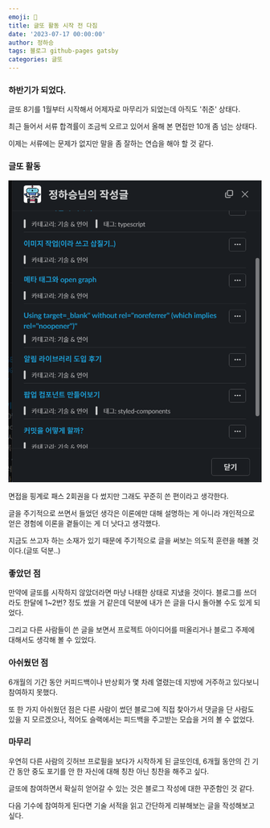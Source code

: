 ```yaml
---
emoji: 🔮
title: 글또 활동 시작 전 다짐
date: '2023-07-17 00:00:00'
author: 정하승
tags: 블로그 github-pages gatsby
categories: 글또
---
```


### 하반기가 되었다.

글또 8기를 1월부터 시작해서 어제자로 마무리가 되었는데 아직도 '취준' 상태다.

최근 들어서 서류 합격률이 조금씩 오르고 있어서 올해 본 면접만 10개 좀 넘는 상태다.

이제는 서류에는 문제가 없지만 말을 좀 잘하는 연습을 해야 할 것 같다.

### 글또 활동

<img src='../../assets/작성글.png' />
<br/>

면접을 핑계로 패스 2회권을 다 썼지만 그래도 꾸준히 쓴 편이라고 생각한다.

글을 주기적으로 쓰면서 들었던 생각은 이론에만 대해 설명하는 게 아니라 개인적으로 얻은 경험에 이론을 곁들이는 게 더 낫다고 생각했다.

지금도 쓰고자 하는 소재가 있기 때문에 주기적으로 글을 써보는 의도적 훈련을 해볼 것이다.(글또 덕분..)

### 좋았던 점

만약에 글또를 시작하지 않았더라면 마냥 나태한 상태로 지냈을 것이다. 블로그를 쓰더라도 한달에 1~2번? 정도 썼을 거 같은데
덕분에 내가 쓴 글을 다시 돌아볼 수도 있게 되었다.

그리고 다른 사람들이 쓴 글을 보면서 프로젝트 아이디어를 떠올리거나 블로그 주제에 대해서도 생각해 볼 수 있었다.

### 아쉬웠던 점

6개월의 기간 동안 커피드백이나 반상회가 몇 차례 열렸는데 지방에 거주하고 있다보니 참여하지 못했다.

또 한 가지 아쉬웠던 점은 다른 사람이 썼던 블로그에 직접 찾아가서 댓글을 단 사람도 있을 지 모르겠으나, 적어도 슬랙에서는 피드백을 주고받는 모습을 거의 볼 수 없었다.

### 마무리

우연히 다른 사람의 깃허브 프로필을 보다가 시작하게 된 글또인데, 6개월 동안의 긴 기간 동안 중도 포기를 안 한 자신에 대해 칭찬 아닌 칭찬을 해주고 싶다.

글또에 참여하면서 확실히 얻어갈 수 있는 것은 블로그 작성에 대한 꾸준함인 것 같다.

다음 기수에 참여하게 된다면 기술 서적을 읽고 간단하게 리뷰해보는 글을 작성해보고 싶다.
